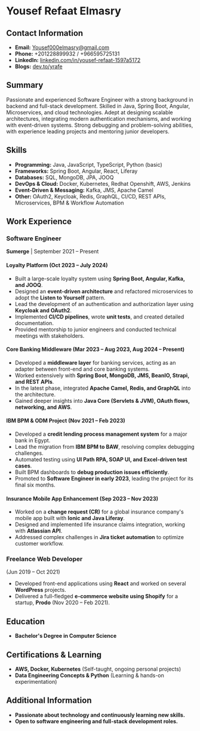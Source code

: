 # Yousef Refaat Elmasry

## Contact Information
- **Email:** Yousef000elmasry@gmail.com  
- **Phone:** +201228899932 / +966595725131  
- **LinkedIn:** [linkedin.com/in/yousef-refaat-1597a5172](https://www.linkedin.com/in/yousef-refaat-1597a5172/)  
- **Blogs:** [dev.to/yrafe](https://dev.to/yrafe)  

## Summary
Passionate and experienced Software Engineer with a strong background in backend and full-stack development. Skilled in Java, Spring Boot, Angular, Microservices, and cloud technologies. Adept at designing scalable architectures, integrating modern authentication mechanisms, and working with event-driven systems. Strong debugging and problem-solving abilities, with experience leading projects and mentoring junior developers.

## Skills
- **Programming:** Java, JavaScript, TypeScript, Python (basic)
- **Frameworks:** Spring Boot, Angular, React, Liferay
- **Databases:** SQL, MongoDB, JPA, JOOQ
- **DevOps & Cloud:** Docker, Kubernetes, Redhat Openshift, AWS, Jenkins
- **Event-Driven & Messaging:** Kafka, JMS, Apache Camel
- **Other:** OAuth2, Keycloak, Redis, GraphQL, CI/CD, REST APIs, Microservices, BPM & Workflow Automation

## Work Experience

### **Software Engineer**  
**Sumerge** | September 2021 – Present  

#### **Loyalty Platform (Oct 2023 – July 2024)**
- Built a large-scale loyalty system using **Spring Boot, Angular, Kafka, and JOOQ**.
- Designed an **event-driven architecture** and refactored microservices to adopt the **Listen to Yourself** pattern.
- Lead the development of an authentication and authorization layer using **Keycloak and OAuth2**.
- Implemented **CI/CD pipelines**, wrote **unit tests**, and created detailed documentation.
- Provided mentorship to junior engineers and conducted technical meetings with stakeholders.

#### **Core Banking Middleware (Mar 2023 – Aug 2023, Aug 2024 – Present)**
- Developed a **middleware layer** for banking services, acting as an adapter between front-end and core banking systems.
- Worked extensively with **Spring Boot, MongoDB, JMS, BeanIO, Strapi, and REST APIs**.
- In the latest phase, integrated **Apache Camel, Redis, and GraphQL** into the architecture.
- Gained deeper insights into **Java Core (Servlets & JVM), OAuth flows, networking, and AWS**.

#### **IBM BPM & ODM Project (Nov 2021 – Feb 2023)**
- Developed a **credit lending process management system** for a major bank in Egypt.
- Lead the migration from **IBM BPM to BAW**, resolving complex debugging challenges.
- Automated testing using **UI Path RPA, SOAP UI, and Excel-driven test cases**.
- Built BPM dashboards to **debug production issues efficiently**.
- Promoted to **Software Engineer in early 2023**, leading the project for its final six months.

#### **Insurance Mobile App Enhancement (Sep 2023 – Nov 2023)**
- Worked on a **change request (CR)** for a global insurance company's mobile app built with **Ionic and Java Liferay**.
- Designed and implemented life insurance claims integration, working with **Atlassian API**.
- Addressed complex challenges in **Jira ticket automation** to optimize customer workflow.

### **Freelance Web Developer**  
(Jun 2019 – Oct 2021)  
- Developed front-end applications using **React** and worked on several **WordPress** projects.
- Delivered a full-fledged **e-commerce website using Shopify** for a startup, **Prodo** (Nov 2020 – Feb 2021).

## Education
- **Bachelor's Degree in Computer Science**  

## Certifications & Learning
- **AWS, Docker, Kubernetes** (Self-taught, ongoing personal projects)
- **Data Engineering Concepts & Python** (Learning & hands-on experimentation)

## Additional Information
- **Passionate about technology and continuously learning new skills.**
- **Open to software engineering and full-stack development roles.**
